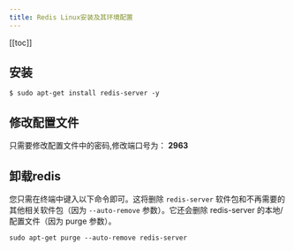 ```yaml
---
title: Redis Linux安装及其环境配置
---
```


<ClientOnly>
  <in-article-adsense
    ins-style="display:block; text-align:center;"
    data-ad-slot="7727965566"
  />
</ClientOnly>

[[toc]]

## 安装

```
$ sudo apt-get install redis-server -y
```
## 修改配置文件

只需要修改配置文件中的密码,修改端口号为： **2963**

## 卸载redis

您只需在终端中键入以下命令即可。这将删除 `redis-server` 软件包和不再需要的其他相关软件包（因为 `--auto-remove` 参数）。它还会删除 redis-server 的本地/配置文件（因为 purge 参数）。
```
sudo apt-get purge --auto-remove redis-server
```